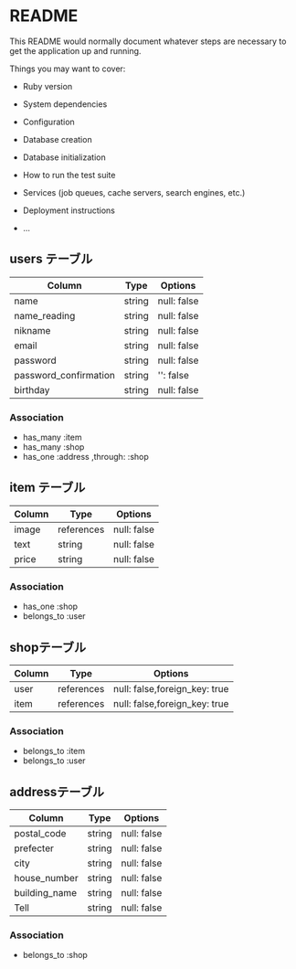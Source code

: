 # README

This README would normally document whatever steps are necessary to get the
application up and running.

Things you may want to cover:

* Ruby version

* System dependencies

* Configuration

* Database creation

* Database initialization

* How to run the test suite

* Services (job queues, cache servers, search engines, etc.)

* Deployment instructions

* ...
## users テーブル

| Column   | Type   | Options     |
| -------- | ------ | ----------- |
| name     | string | null: false |
| name_reading | string | null: false |
| nikname  | string | null: false |
| email    | string | null: false |
| password | string | null: false |
| password_confirmation | string | '': false |
| birthday | string | null: false |

### Association

- has_many :item
- has_many :shop
- has_one  :address ,through: :shop

## item テーブル

| Column   | Type   | Options     |
| -------- | ------ | ----------- |
| image    | references | null: false |
| text     | string | null: false |
| price    | string | null: false |

### Association
- has_one  :shop 
- belongs_to :user

## shopテーブル
| Column   | Type   | Options     |
| -------- | ------ | ----------- |
| user     | references | null: false,foreign_key: true |
| item     | references | null: false,foreign_key: true |
### Association
- belongs_to  :item 
- belongs_to :user

## addressテーブル
| Column   | Type   | Options     |
| -------- | ------ | ----------- |
| postal_code    | string | null: false |
| prefecter      | string | null: false |
| city           | string | null: false |
| house_number   | string | null: false |
| building_name  | string | null: false |
| Tell           | string | null: false |

### Association
- belongs_to  :shop